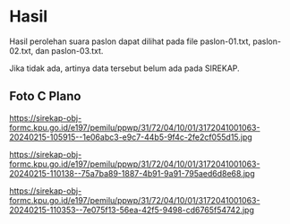 # Hasil

Hasil perolehan suara paslon dapat dilihat pada file paslon-01.txt, paslon-02.txt, dan paslon-03.txt.

Jika tidak ada, artinya data tersebut belum ada pada SIREKAP.

## Foto C Plano

https://sirekap-obj-formc.kpu.go.id/e197/pemilu/ppwp/31/72/04/10/01/3172041001063-20240215-105915--1e06abc3-e9c7-44b5-9f4c-2fe2cf055d15.jpg

https://sirekap-obj-formc.kpu.go.id/e197/pemilu/ppwp/31/72/04/10/01/3172041001063-20240215-110138--75a7ba89-1887-4b91-9a91-795aed6d8e68.jpg

https://sirekap-obj-formc.kpu.go.id/e197/pemilu/ppwp/31/72/04/10/01/3172041001063-20240215-110353--7e075f13-56ea-42f5-9498-cd6765f54742.jpg
